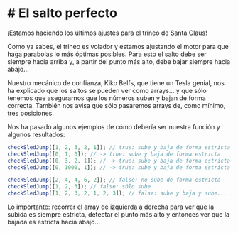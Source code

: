# \# El salto perfecto

¡Estamos haciendo los últimos ajustes para el trineo de Santa Claus!

Como ya sabes, el trineo es volador y estamos ajustando el motor para que haga parabolas lo más óptimas posibles. Para esto el salto debe ser siempre hacia arriba y, a partir del punto más alto, debe bajar siempre hacia abajo...

Nuestro mecánico de confianza, Kiko Belfs, que tiene un Tesla genial, nos ha explicado que los saltos se pueden ver como arrays... y que sólo tenemos que asegurarnos que los números suben y bajan de forma correcta. También nos avisa que sólo pasaremos arrays de, como mínimo, tres posiciones.

Nos ha pasado algunos ejemplos de cómo debería ser nuestra función y algunos resultados:

```javascript
checkSledJump([1, 2, 3, 2, 1]); // true: sube y baja de forma estricta
checkSledJump([0, 1, 0]); // -> true: sube y baja de forma estricta
checkSledJump([0, 3, 2, 1]); // -> true: sube y baja de forma estricta
checkSledJump([0, 1000, 1]); // -> true: sube y baja de forma estricta

checkSledJump([2, 4, 4, 6, 2]); // false: no sube de forma estricta
checkSledJump([1, 2, 3]); // false: sólo sube
checkSledJump([1, 2, 3, 2, 1, 2, 3]); // false: sube y baja y sube... ¡no vale!
```

Lo importante: recorrer el array de izquierda a derecha para ver que la subida es siempre estricta, detectar el punto más alto y entonces ver que la bajada es estricta hacia abajo...
